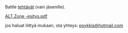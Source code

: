 Battle [tehtävät](https://github.com/orgs/Alt-Org/projects/8/views/1) (vain jäsenille).

[ALT Zone -esitys.pdf](https://github.com/user-attachments/files/17323217/ALT.Zone.-esitys.pdf)

jos haluat liittyä mukaan, ota yhteys: psykkis@hotmail.com
